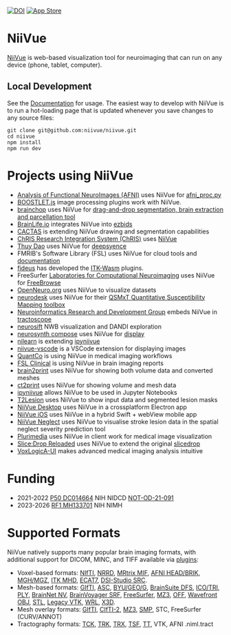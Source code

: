[![DOI](https://zenodo.org/badge/DOI/10.5281/zenodo.15570926.svg)](https://doi.org/10.5281/zenodo.15570926) [![App Store](https://img.shields.io/badge/App%20Store-NiiVue-blue)](https://apps.apple.com/gb/app/niivue/id6497066801)

# NiiVue

[NiiVue](https://niivue.com/) is web-based visualization tool for neuroimaging that can run on any device (phone, tablet, computer). 

## Local Development

See the [Documentation](https://niivue.com/docs/) for usage. The easiest way to develop with NiiVue is to run a hot-loading page that is updated whenever you save changes to any source files:

```
git clone git@github.com:niivue/niivue.git
cd niivue
npm install
npm run dev
```


# Projects using NiiVue

- [Analysis of Functional NeuroImages (AFNI)](https://afni.nimh.nih.gov/) uses NiiVue for [afni_proc.py](https://pubmed.ncbi.nlm.nih.gov/39257641/)
- [BOOSTLET.js](https://boostlet.org/) image processing plugins work with NiiVue.
- [brainchop](https://github.com/neuroneural/brainchop) uses NiiVue for [drag-and-drop segmentation, brain extraction and parcellation tool](https://neuroneural.github.io/brainchop/)
- [BrainLife.io](https://brainlife.io/about/) integrates NiiVue into [ezbids](https://brainlife.io/ezbids/)
- [CACTAS](https://github.com/mpsych/CACTAS) is extending NiiVue drawing and segmentation capabilities
- [ChRIS Research Integration System (ChRIS)](https://chrisproject.org/) uses [NiiVue](https://app.chrisproject.org/niivue)
- [Thuy Dao](https://github.com/iishiishii/deepsyence) uses NiiVue for [deepsyence](https://iishiishii.github.io/deepsyence/)
- FMRIB's Software Library (FSL) uses NiiVue for cloud tools and [documentation](https://fsl.fmrib.ox.ac.uk/fsl/docs/#/structural/bet/)
- [fideus](https://fideus.io/) has developed the [ITK-Wasm](https://docs.itk.org/projects/wasm/en/latest/) plugins.
- FreeSurfer [Laboratories for Computational Neuroimaging](https://lcn.martinos.org/) uses NiiVue for [FreeBrowse](https://github.com/freesurfer/freebrowse)
- [OpenNeuro.org](https://openneuro.org) uses NiiVue to visualize datasets
- [neurodesk](https://www.neurodesk.org/) uses NiiVue for their [QSMxT Quantitative Susceptibility Mapping toolbox](https://github.com/QSMxT/QSMxT-UI)
- [Neuroinformatics Research and Development Group](http://neuroinformatics.uw.edu/) embeds NiiVue in [tractoscope](https://github.com/nrdg/tractoscope)
- [neurosift](https://github.com/flatironinstitute/neurosift) NWB visualization and DANDI exploration
- [neurosynth compose](https://compose.neurosynth.org/) uses NiiVue for [display](https://compose.neurosynth.org/meta-analyses/qKZkqm5STSqo)
- [nilearn](https://nilearn.github.io/stable/index.html) is extending [ipyniivue](https://github.com/niivue/ipyniivue)
- [niivue-vscode](https://github.com/niivue/niivue-vscode) is a VSCode extension for displaying images
- [QuantCo](https://www.quantco.com/) is using NiiVue in medical imaging workflows
- [FSL Clinical](https://fslclinical.com/) is using NiiVue in brain imaging reports
- [brain2print](https://brain2print.org/) uses NiiVue for showing both volume data and converted meshes
- [ct2print](https://ct2print.org/) uses NiiVue for showing volume and mesh data
- [ipyniivue](https://github.com/niivue/ipyniivue) allows NiiVue to be used in Jupyter Notebooks
- [T2Lesion](https://niivue.github.io/T2lesion/) uses NiiVue to show input data and segmented lesion masks
- [NiiVue Desktop](https://github.com/niivue/desktop) uses NiiVue in a crossplatform Electron app
- [NiiVue iOS](https://github.com/niivue/ios) uses NiiVue in a hybrid Swift + webView mobile app
- [NiiVue Neglect](https://niivue.github.io/niivue-neglect/) uses NiiVue to visualise stroke lesion data in the spatial neglect severity prediction tool
- [Plurimedia](https://www.plurimedia.it/) uses NiiVue in client work for medical image visualization
- [Slice:Drop Reloaded](https://gaiborjosue.github.io/slicedrop.github.com/reload/) uses NiiVue to extend the original [slicedrop](https://slicedrop.com/)
- [VoxLogicA-UI](https://voxlogica-project.github.io/VoxLogicA-UI/) makes advanced medical
imaging analysis intuitive

# Funding

- 2021-2022 [P50 DC014664](https://reporter.nih.gov/search/D3sOjJtXwkSRKLpYf1ctBg/project-details/10094384) NIH NIDCD [NOT-OD-21-091](https://grants.nih.gov/grants/guide/notice-files/NOT-OD-21-091.html#:~:text=NOT%2DOD%2D21%2D091,Software%20Tools%20for%20Open%20Science)
- 2023-2026 [RF1 MH133701](https://reporter.nih.gov/search/D3sOjJtXwkSRKLpYf1ctBg/project-details/10724895) NIH NIMH

# Supported Formats

NiiVue natively supports many popular brain imaging formats, with additional support for DICOM, MINC, and TIFF available via [plugins](https://niivue.com/docs/plugins):

- Voxel-based formats: [NIfTI](https://brainder.org/2012/09/23/the-nifti-file-format/), [NRRD](http://teem.sourceforge.net/nrrd/format.html), [MRtrix MIF](https://mrtrix.readthedocs.io/en/latest/getting_started/image_data.html#mrtrix-image-formats), [AFNI HEAD/BRIK](https://afni.nimh.nih.gov/pub/dist/doc/program_help/README.attributes.html), [MGH/MGZ](https://surfer.nmr.mgh.harvard.edu/fswiki/FsTutorial/MghFormat), [ITK MHD](https://itk.org/Wiki/ITK/MetaIO/Documentation#Reading_a_Brick-of-Bytes_.28an_N-Dimensional_volume_in_a_single_file.29), [ECAT7](https://github.com/openneuropet/PET2BIDS/tree/28aae3fab22309047d36d867c624cd629c921ca6/ecat_validation/ecat_info), [DSI-Studio SRC](https://dsi-studio.labsolver.org/doc/cli_data.html).
- Mesh-based formats: [GIfTI](https://www.nitrc.org/projects/gifti/), [ASC](http://www.grahamwideman.com/gw/brain/fs/surfacefileformats.htm), [BYU/GEO/G](http://www.grahamwideman.com/gw/brain/fs/surfacefileformats.htm), [BrainSuite DFS](http://brainsuite.org/formats/dfs/), [ICO/TRI](http://www.grahamwideman.com/gw/brain/fs/surfacefileformats.htm), [PLY](<https://en.wikipedia.org/wiki/PLY_(file_format)>), [BrainNet NV](https://www.nitrc.org/projects/bnv/), [BrainVoyager SRF](https://support.brainvoyager.com/brainvoyager/automation-development/84-file-formats/344-users-guide-2-3-the-format-of-srf-files), [FreeSurfer](http://www.grahamwideman.com/gw/brain/fs/surfacefileformats.htm), [MZ3](https://github.com/neurolabusc/surf-ice/tree/master/mz3), [OFF](<https://en.wikipedia.org/wiki/OFF_(file_format)>), [Wavefront OBJ](https://brainder.org/tag/obj/), [STL](https://medium.com/3d-printing-stories/why-stl-format-is-bad-fea9ecf5e45), [Legacy VTK](https://vtk.org/wp-content/uploads/2015/04/file-formats.pdf), [WRL](https://en.wikipedia.org/wiki/VRML), [X3D](https://3dprint.nih.gov/).
- Mesh overlay formats: [GIfTI](https://www.nitrc.org/projects/gifti/), [CIfTI-2](https://balsa.wustl.edu/about/fileTypes), [MZ3](https://github.com/neurolabusc/surf-ice/tree/master/mz3), [SMP](https://support.brainvoyager.com/brainvoyager/automation-development/84-file-formats/40-the-format-of-smp-files), STC, FreeSurfer (CURV/ANNOT)
- Tractography formats: [TCK](https://mrtrix.readthedocs.io/en/latest/getting_started/image_data.html#tracks-file-format-tck), [TRK](http://trackvis.org/docs/?subsect=fileformat), [TRX](https://github.com/frheault/tractography_file_format), [TSF](https://mrtrix.readthedocs.io/en/dev/getting_started/image_data.html#track-scalar-file-format-tsf), [TT](https://dsi-studio.labsolver.org/doc/cli_data.html), VTK, AFNI .niml.tract